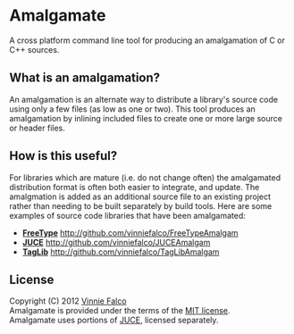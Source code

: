 # Amalgamate

A cross platform command line tool for producing an amalgamation of
C or C++ sources.

## What is an amalgamation?

An amalgamation is an alternate way to distribute a library's source code using
only a few files (as low as one or two). This tool produces an amalgamation by
inlining included files to create one or more large source or header files.

## How is this useful?

For libraries which are mature (i.e. do not change often) the amalgamated
distribution format is often both easier to integrate, and update. The
amalgmation is added as an additional source file to an existing project
rather than needing to be built separately by build tools. Here are some
examples of source code libraries that have been amalgamated:

- **[FreeType][1]** http://github.com/vinniefalco/FreeTypeAmalgam
- **[JUCE][2]** http://github.com/vinniefalco/JUCEAmalgam
- **[TagLib][3]** http://github.com/vinniefalco/TagLibAmalgam

## License

Copyright (C) 2012 [Vinnie Falco][4]<br>
Amalgamate is provided under the terms of the [MIT license][5].<br>
Amalgamate uses portions of [JUCE][1], licensed separately.

[1]: http://www.freetype.org "The FreeType Project"
[2]: http://rawmaterialsoftware.com/juce.php "JUCE"
[3]: http://developer.kde.org/~wheeler/taglib.html "TagLib"
[4]: http://vinniefalco.com "Vinnie Falco's Home Page"
[5]: http://www.opensource.org/licenses/MIT "MIT License"
